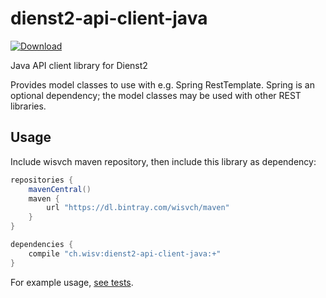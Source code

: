 # dienst2-api-client-java

[ ![Download](https://api.bintray.com/packages/wisvch/maven/dienst2-api-client-java/images/download.svg) ](https://bintray.com/wisvch/maven/dienst2-api-client-java/_latestVersion)

Java API client library for Dienst2

Provides model classes to use with e.g. Spring RestTemplate. Spring is an optional dependency; the model classes may be used with other REST libraries.

## Usage

Include wisvch maven repository, then include this library as dependency:

````gradle
repositories {
    mavenCentral()
    maven {
        url "https://dl.bintray.com/wisvch/maven"
    }
}

dependencies {
    compile "ch.wisv:dienst2-api-client-java:+"
}
````

For example usage, [see tests](src/test/java/ch/wisv/dienst2/apiclient/Dienst2ModelTests.java).
